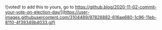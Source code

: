 ![voted! to add this to yours, go to https://github.blog/2020-11-02-commit-your-vote-on-election-day/](https://user-images.githubusercontent.com/3104489/97828882-616ae680-1c96-11eb-8110-4f39349b4033.gif)

<!--
**JackHowa/jackhowa** is a ✨ _special_ ✨ repository because its `README.md` (this file) appears on your GitHub profile.

Here are some ideas to get you started:

- 🔭 I’m currently working on ...
- 🌱 I’m currently learning ...
- 👯 I’m looking to collaborate on ...
- 🤔 I’m looking for help with ...
- 💬 Ask me about ...
- 📫 How to reach me: ...
- 😄 Pronouns: ...
- ⚡ Fun fact: ...
-->
